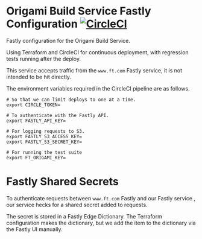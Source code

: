 # Origami Build Service Fastly Configuration [![CircleCI](https://circleci.com/gh/Financial-Times/origami-build-service.svg?style=svg&circle-token=3b13194e890d3a532f92ffbf26e1369506e80223)](https://circleci.com/gh/Financial-Times/workflows/origami-build-service/tree/master)

Fastly configuration for the Origami Build Service.

Using Terraform and CircleCI for continuous deployment, with regression tests running after the deploy.

This service accepts traffic from the `www.ft.com` Fastly service, it is not intended to be hit directly.

The environment variables required in the CircleCI pipeline are as follows.

```shell
# So that we can limit deploys to one at a time.
export CIRCLE_TOKEN=

# To authenticate with the Fastly API.
export FASTLY_API_KEY=

# For logging requests to S3.
export FASTLY_S3_ACCESS_KEY=
export FASTLY_S3_SECRET_KEY=

# For running the test suite
export FT_ORIGAMI_KEY=
```

# Fastly Shared Secrets

To authenticate requests between `www.ft.com` Fastly and our Fastly service , our service hecks for a shared secret added to requests.

The secret is stored in a Fastly Edge Dictionary. The Terraform configuration makes the dictionary, but we add the item to the dictionary via the Fastly UI manually.
